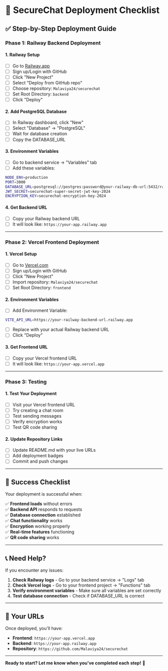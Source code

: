 # 🚀 SecureChat Deployment Checklist

## ✅ Step-by-Step Deployment Guide

### **Phase 1: Railway Backend Deployment**

#### 1. Railway Setup
- [ ] Go to [Railway.app](https://railway.app)
- [ ] Sign up/Login with GitHub
- [ ] Click "New Project"
- [ ] Select "Deploy from GitHub repo"
- [ ] Choose repository: `Malaviya24/securechat`
- [ ] Set Root Directory: `backend`
- [ ] Click "Deploy"

#### 2. Add PostgreSQL Database
- [ ] In Railway dashboard, click "New"
- [ ] Select "Database" → "PostgreSQL"
- [ ] Wait for database creation
- [ ] Copy the DATABASE_URL

#### 3. Environment Variables
- [ ] Go to backend service → "Variables" tab
- [ ] Add these variables:

```bash
NODE_ENV=production
PORT=3000
DATABASE_URL=postgresql://postgres:password@your-railway-db-url:5432/railway
JWT_SECRET=securechat-super-secret-jwt-key-2024
ENCRYPTION_KEY=securechat-encryption-key-2024
```

#### 4. Get Backend URL
- [ ] Copy your Railway backend URL
- [ ] It will look like: `https://your-app.railway.app`

---

### **Phase 2: Vercel Frontend Deployment**

#### 1. Vercel Setup
- [ ] Go to [Vercel.com](https://vercel.com)
- [ ] Sign up/Login with GitHub
- [ ] Click "New Project"
- [ ] Import repository: `Malaviya24/securechat`
- [ ] Set Root Directory: `frontend`

#### 2. Environment Variables
- [ ] Add Environment Variable:
```bash
VITE_API_URL=https://your-railway-backend-url.railway.app
```
- [ ] Replace with your actual Railway backend URL
- [ ] Click "Deploy"

#### 3. Get Frontend URL
- [ ] Copy your Vercel frontend URL
- [ ] It will look like: `https://your-app.vercel.app`

---

### **Phase 3: Testing**

#### 1. Test Your Deployment
- [ ] Visit your Vercel frontend URL
- [ ] Try creating a chat room
- [ ] Test sending messages
- [ ] Verify encryption works
- [ ] Test QR code sharing

#### 2. Update Repository Links
- [ ] Update README.md with your live URLs
- [ ] Add deployment badges
- [ ] Commit and push changes

---

## 🎉 Success Checklist

Your deployment is successful when:

✅ **Frontend loads** without errors  
✅ **Backend API** responds to requests  
✅ **Database connection** established  
✅ **Chat functionality** works  
✅ **Encryption** working properly  
✅ **Real-time features** functioning  
✅ **QR code sharing** works  

---

## 📞 Need Help?

If you encounter any issues:

1. **Check Railway logs** - Go to your backend service → "Logs" tab
2. **Check Vercel logs** - Go to your frontend project → "Functions" tab
3. **Verify environment variables** - Make sure all variables are set correctly
4. **Test database connection** - Check if DATABASE_URL is correct

---

## 🚀 Your URLs

Once deployed, you'll have:

- **Frontend**: `https://your-app.vercel.app`
- **Backend**: `https://your-app.railway.app`
- **Repository**: `https://github.com/Malaviya24/securechat`

---

**Ready to start? Let me know when you've completed each step!** 🎯
